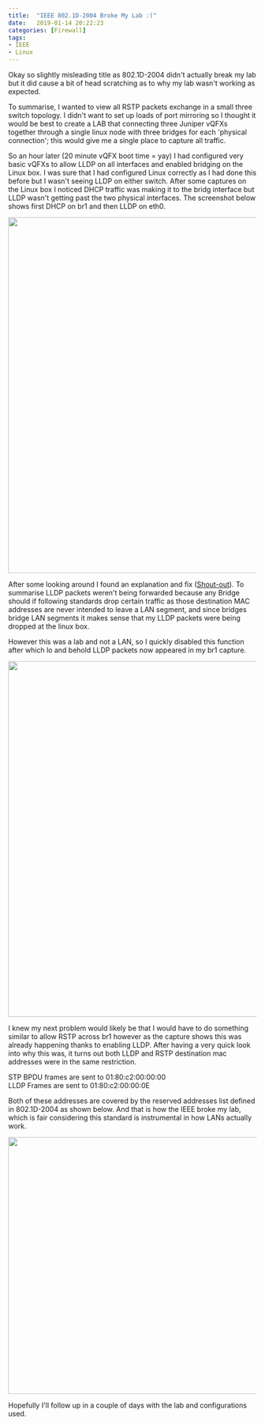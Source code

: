 ```yaml
---
title:  "IEEE 802.1D-2004 Broke My Lab :("
date:   2019-01-14 20:22:23
categories: [Firewall]
tags: 
- IEEE
- Linux 
---
```


Okay so slightly misleading title as 802.1D-2004 didn't actually break my lab but it did cause a bit of head scratching as to why my lab wasn't working as expected. 

To summarise, I wanted to view all RSTP packets exchange in a small three switch topology. I didn't want to set up loads of port mirroring so I thought it would be best to create a LAB that connecting three Juniper vQFXs together through a single linux node with three bridges for each 'physical connection'; this would give me a single place to capture all traffic.

So an hour later (20 minute vQFX boot time = yay) I had configured very basic vQFXs to allow LLDP on all interfaces and enabled bridging on the Linux box. I was sure that I had configured Linux correctly as I had done this before but I wasn't seeing LLDP on either switch. After some captures on the Linux box I noticed DHCP traffic was making it to the bridg interface but LLDP wasn't getting past the two physical interfaces. The screenshot below shows first DHCP on br1 and then LLDP on eth0.

<div style="text-align:center;"><a href="/images/posts/2019/01/capture.png"><img src="/images/posts/2019/01/capture.png" width="720" ></a></div>

After some looking around I found an explanation and fix (<a href="https://thenetworkway.wordpress.com/2016/01/04/lldp-traffic-and-linux-bridges/">Shout-out</a>). To summarise LLDP packets weren't being forwarded because any Bridge should if following standards drop certain traffic as those destination MAC addresses are never intended to leave a LAN segment, and since bridges bridge LAN segments it makes sense that my LLDP packets were being dropped at the linux box. 

However this was a lab and not a LAN, so I quickly disabled this function after which lo and behold LLDP packets now appeared in my br1 capture.

<div style="text-align:center;"><a href="/images/posts/2019/01/capture2.png"><img src="/images/posts/2019/01/capture2.png" width="720" ></a></div>

I knew my next problem would likely be that I would have to do something similar to allow RSTP across br1 however as the capture shows this was already happening thanks to enabling LLDP. After having a very quick look into why this was, it turns out both LLDP and RSTP destination mac addresses were in the same restriction.

STP BPDU frames are sent to 01:80:c2:00:00:00 <br >
LLDP Frames are sent to 	01:80:c2:00:00:0E

Both of these addresses are covered by the reserved addresses list defined in 802.1D-2004 as shown below. And that is how the IEEE broke my lab, which is fair considering this standard is instrumental in how LANs actually work.

<div style="text-align:center;"><a href="/images/posts/2019/01/restrictions.png"><img src="/images/posts/2019/01/restrictions.png" width="520" ></a></div>

Hopefully I'll follow up in a couple of days with the lab and configurations used.
